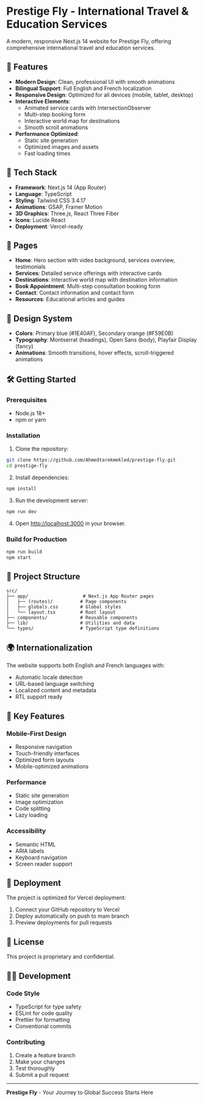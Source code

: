 # Prestige Fly - International Travel & Education Services

A modern, responsive Next.js 14 website for Prestige Fly, offering comprehensive international travel and education services.

## 🌟 Features

- **Modern Design**: Clean, professional UI with smooth animations
- **Bilingual Support**: Full English and French localization
- **Responsive Design**: Optimized for all devices (mobile, tablet, desktop)
- **Interactive Elements**: 
  - Animated service cards with IntersectionObserver
  - Multi-step booking form
  - Interactive world map for destinations
  - Smooth scroll animations
- **Performance Optimized**: 
  - Static site generation
  - Optimized images and assets
  - Fast loading times

## 🚀 Tech Stack

- **Framework**: Next.js 14 (App Router)
- **Language**: TypeScript
- **Styling**: Tailwind CSS 3.4.17
- **Animations**: GSAP, Framer Motion
- **3D Graphics**: Three.js, React Three Fiber
- **Icons**: Lucide React
- **Deployment**: Vercel-ready

## 📱 Pages

- **Home**: Hero section with video background, services overview, testimonials
- **Services**: Detailed service offerings with interactive cards
- **Destinations**: Interactive world map with destination information
- **Book Appointment**: Multi-step consultation booking form
- **Contact**: Contact information and contact form
- **Resources**: Educational articles and guides

## 🎨 Design System

- **Colors**: Primary blue (#1E40AF), Secondary orange (#F59E0B)
- **Typography**: Montserrat (headings), Open Sans (body), Playfair Display (fancy)
- **Animations**: Smooth transitions, hover effects, scroll-triggered animations

## 🛠️ Getting Started

### Prerequisites

- Node.js 18+ 
- npm or yarn

### Installation

1. Clone the repository:
```bash
git clone https://github.com/Ahmedtarekmekled/prestige-fly.git
cd prestige-fly
```

2. Install dependencies:
```bash
npm install
```

3. Run the development server:
```bash
npm run dev
```

4. Open [http://localhost:3000](http://localhost:3000) in your browser.

### Build for Production

```bash
npm run build
npm start
```

## 📁 Project Structure

```
src/
├── app/                    # Next.js App Router pages
│   ├── (routes)/          # Page components
│   ├── globals.css        # Global styles
│   └── layout.tsx         # Root layout
├── components/            # Reusable components
├── lib/                   # Utilities and data
└── types/                 # TypeScript type definitions
```

## 🌍 Internationalization

The website supports both English and French languages with:
- Automatic locale detection
- URL-based language switching
- Localized content and metadata
- RTL support ready

## 🎯 Key Features

### Mobile-First Design
- Responsive navigation
- Touch-friendly interfaces
- Optimized form layouts
- Mobile-optimized animations

### Performance
- Static site generation
- Image optimization
- Code splitting
- Lazy loading

### Accessibility
- Semantic HTML
- ARIA labels
- Keyboard navigation
- Screen reader support

## 🚀 Deployment

The project is optimized for Vercel deployment:

1. Connect your GitHub repository to Vercel
2. Deploy automatically on push to main branch
3. Preview deployments for pull requests

## 📄 License

This project is proprietary and confidential.

## 👨‍💻 Development

### Code Style
- TypeScript for type safety
- ESLint for code quality
- Prettier for formatting
- Conventional commits

### Contributing
1. Create a feature branch
2. Make your changes
3. Test thoroughly
4. Submit a pull request

---

**Prestige Fly** - Your Journey to Global Success Starts Here
